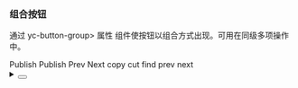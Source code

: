 ### 组合按钮

通过 <yc-tag>yc-button-group></yc-tag> 属性 组件使按钮以组合方式出现。可用在同级多项操作中。

<div class='cell-demo'>
  <yc-space direction="vertical">
    <yc-button-group>
      <yc-button>Publish</yc-button>
      <yc-button>
        <template #icon>
          <icon-down />
        </template>
      </yc-button>
    </yc-button-group>
    <yc-button-group>
      <yc-button>Publish</yc-button>
      <yc-button>
        <template #icon>
          <icon-more />
        </template>
      </yc-button>
    </yc-button-group>
    <yc-button-group>
      <yc-button type="primary">
        <icon-left />
        Prev
      </yc-button>
      <yc-button type="primary">
        Next
        <icon-right />
      </yc-button>
    </yc-button-group>
    <yc-space size="large">
      <yc-button-group type="primary">
        <yc-button> copy </yc-button>
        <yc-button> cut </yc-button>
        <yc-button> find </yc-button>
      </yc-button-group>
      <yc-button-group type="primary" status="warning">
        <yc-button> <template #icon><icon-heart-fill /></template> </yc-button>
        <yc-button> <template #icon><icon-star-fill /></template> </yc-button>
        <yc-button> <template #icon><icon-thumb-up-fill /></template> </yc-button>
      </yc-button-group>
      <yc-button-group size="small" disabled>
        <yc-button> prev </yc-button>
        <yc-button> next </yc-button>
      </yc-button-group>
    </yc-space>
  </yc-space>
</div>

<details>
<summary>
 <button class="code-btn"  >
    <icon-code />
 </button>
</summary>

```vue
<template>
  <yc-space direction="vertical">
    <yc-button-group>
      <yc-button>Publish</yc-button>
      <yc-button>
        <template #icon>
          <icon-down />
        </template>
      </yc-button>
    </yc-button-group>
    <yc-button-group>
      <yc-button>Publish</yc-button>
      <yc-button>
        <template #icon>
          <icon-more />
        </template>
      </yc-button>
    </yc-button-group>
    <yc-button-group>
      <yc-button type="primary">
        <icon-left />
        Prev
      </yc-button>
      <yc-button type="primary">
        Next
        <icon-right />
      </yc-button>
    </yc-button-group>
    <yc-space size="large">
      <yc-button-group type="primary">
        <yc-button> copy </yc-button>
        <yc-button> cut </yc-button>
        <yc-button> find </yc-button>
      </yc-button-group>
      <yc-button-group
        type="primary"
        status="warning">
        <yc-button>
          <template #icon><icon-heart-fill /></template>
        </yc-button>
        <yc-button>
          <template #icon><icon-star-fill /></template>
        </yc-button>
        <yc-button>
          <template #icon><icon-thumb-up-fill /></template>
        </yc-button>
      </yc-button-group>
      <yc-button-group
        size="small"
        disabled>
        <yc-button> prev </yc-button>
        <yc-button> next </yc-button>
      </yc-button-group>
    </yc-space>
  </yc-space>
</template>
```

</details>
